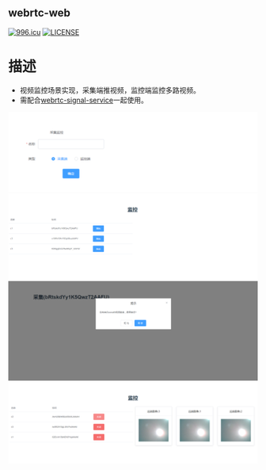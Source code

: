 webrtc-web
----

[![996.icu](https://img.shields.io/badge/link-996.icu-red.svg)](https://996.icu) [![LICENSE](https://img.shields.io/badge/license-Anti%20996-blue.svg)](https://github.com/996icu/996.ICU/blob/master/LICENSE)


# 描述

* 视频监控场景实现，采集端推视频，监控端监控多路视频。
* 需配合[webrtc-signal-service](https://github.com/a631807682/webrtc-signal-service)一起使用。

![index](/doc/index-0.png)
![watcher-1](/doc/watcher-1.png)
![collector-2](/doc/collector-2.png)
![watcher-3](/doc/watcher-3.png)

















